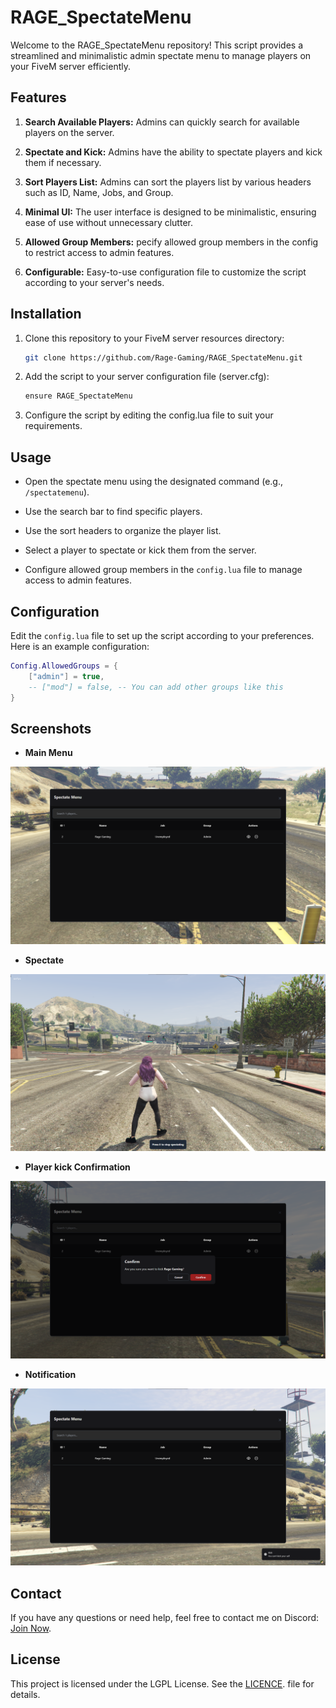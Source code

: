 # RAGE_SpectateMenu

Welcome to the RAGE_SpectateMenu repository! This script provides a streamlined and minimalistic admin spectate menu to manage players on your FiveM server efficiently.

## Features
1. **Search Available Players:** Admins can quickly search for available players on the server.

2. **Spectate and Kick:** Admins have the ability to spectate players and kick them if necessary.

3. **Sort Players List:** Admins can sort the players list by various headers such as ID, Name, Jobs, and Group.

4. **Minimal UI:** The user interface is designed to be minimalistic, ensuring ease of use without unnecessary clutter.

5. **Allowed Group Members:** pecify allowed group members in the config to restrict access to admin features.

6. **Configurable:** Easy-to-use configuration file to customize the script according to your server's needs.

## Installation

1. Clone this repository to your FiveM server resources directory:
    ```bash
    git clone https://github.com/Rage-Gaming/RAGE_SpectateMenu.git
    ```

2. Add the script to your server configuration file (server.cfg):

    ```svg
    ensure RAGE_SpectateMenu
    ```
3. Configure the script by editing the config.lua file to suit your requirements.

## Usage

- Open the spectate menu using the designated command (e.g., `/spectatemenu`).

- Use the search bar to find specific players.

- Use the sort headers to organize the player list.

- Select a player to spectate or kick them from the server.

- Configure allowed group members in the `config.lua` file to manage access to admin features.

## Configuration

Edit the `config.lua` file to set up the script according to your preferences. Here is an example configuration:

```lua
Config.AllowedGroups = {
	["admin"] = true,
	-- ["mod"] = false, -- You can add other groups like this
}
```

## Screenshots
- **Main Menu**
<img src = ".github/images/mainMenu.png">

- **Spectate**
<img src = ".github/images/InSpec.png">

- **Player kick Confirmation**
<img src = ".github/images/KickConfirmation.png">

- **Notification**
<img src = ".github/images/Notification.png">


## Contact

If you have any questions or need help, feel free to contact me on Discord: [Join Now](https://discord.gg/bDaYd2P9Vu).

## License

This project is licensed under the LGPL License. See the [LICENCE](LICENCE). file for details.